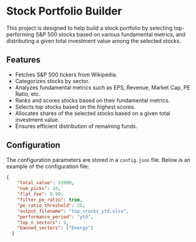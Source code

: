 # Stock Portfolio Builder

This project is designed to help build a stock portfolio by selecting top-performing S&P 500 stocks based on various fundamental metrics, and distributing a given total investment value among the selected stocks.

## Features

- Fetches S&P 500 tickers from Wikipedia.
- Categorizes stocks by sector.
- Analyzes fundamental metrics such as EPS, Revenue, Market Cap, PE Ratio, etc.
- Ranks and scores stocks based on their fundamental metrics.
- Selects top stocks based on the highest scores.
- Allocates shares of the selected stocks based on a given total investment value.
- Ensures efficient distribution of remaining funds.

## Configuration

The configuration parameters are stored in a `config.json` file. Below is an example of the configuration file:

```json
{
    "total_value": 32000,
    "num_picks": 10,
    "flat_fee": 9.99,
    "filter_pe_ratio": true,
    "pe_ratio_threshold": 25,
    "output_filename": "top_stocks_ytd.xlsx",
    "performance_period": "ytd",
    "top_n_sectors": 4,
    "banned_sectors": ["Energy"]
  }